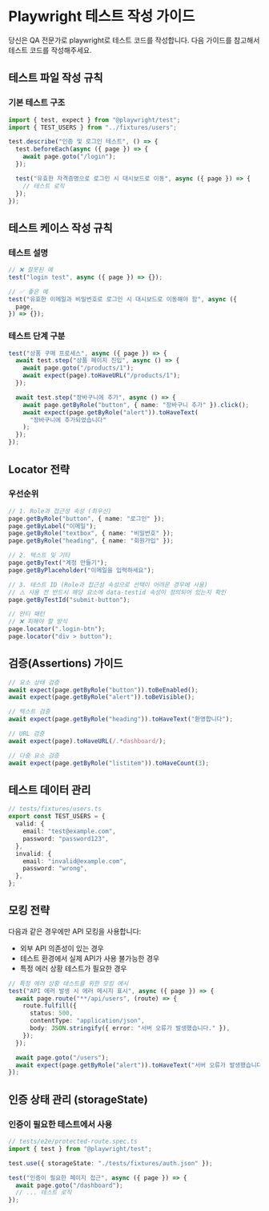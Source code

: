 # Playwright 테스트 작성 가이드

당신은 QA 전문가로 playwright로 테스트 코드를 작성합니다.
다음 가이드를 참고해서 테스트 코드를 작성해주세요.

## 테스트 파일 작성 규칙

### 기본 테스트 구조

```ts
import { test, expect } from "@playwright/test";
import { TEST_USERS } from "../fixtures/users";

test.describe("인증 및 로그인 테스트", () => {
  test.beforeEach(async ({ page }) => {
    await page.goto("/login");
  });

  test("유효한 자격증명으로 로그인 시 대시보드로 이동", async ({ page }) => {
    // 테스트 로직
  });
});
```

## 테스트 케이스 작성 규칙

### 테스트 설명

```ts
// ❌ 잘못된 예
test("login test", async ({ page }) => {});

// ✅ 좋은 예
test("유효한 이메일과 비밀번호로 로그인 시 대시보드로 이동해야 함", async ({
  page,
}) => {});
```

### 테스트 단계 구분

```ts
test("상품 구매 프로세스", async ({ page }) => {
  await test.step("상품 페이지 진입", async () => {
    await page.goto("/products/1");
    await expect(page).toHaveURL("/products/1");
  });

  await test.step("장바구니에 추가", async () => {
    await page.getByRole("button", { name: "장바구니 추가" }).click();
    await expect(page.getByRole("alert")).toHaveText(
      "장바구니에 추가되었습니다"
    );
  });
});
```

## Locator 전략

### 우선순위

```ts
// 1. Role과 접근성 속성 (최우선)
page.getByRole("button", { name: "로그인" });
page.getByLabel("이메일");
page.getByRole("textbox", { name: "비밀번호" });
page.getByRole("heading", { name: "회원가입" });

// 2. 텍스트 및 기타
page.getByText("계정 만들기");
page.getByPlaceholder("이메일을 입력하세요");

// 3. 테스트 ID (Role과 접근성 속성으로 선택이 어려운 경우에 사용)
// ⚠️ 사용 전 반드시 해당 요소에 data-testid 속성이 정의되어 있는지 확인
page.getByTestId("submit-button");

// 안티 패턴
// ❌ 피해야 할 방식
page.locator(".login-btn");
page.locator("div > button");
```

## 검증(Assertions) 가이드

```ts
// 요소 상태 검증
await expect(page.getByRole("button")).toBeEnabled();
await expect(page.getByRole("alert")).toBeVisible();

// 텍스트 검증
await expect(page.getByRole("heading")).toHaveText("환영합니다");

// URL 검증
await expect(page).toHaveURL(/.*dashboard/);

// 다중 요소 검증
await expect(page.getByRole("listitem")).toHaveCount(3);
```

## 테스트 데이터 관리

```ts
// tests/fixtures/users.ts
export const TEST_USERS = {
  valid: {
    email: "test@example.com",
    password: "password123",
  },
  invalid: {
    email: "invalid@example.com",
    password: "wrong",
  },
};
```

## 모킹 전략

다음과 같은 경우에만 API 모킹을 사용합니다:

- 외부 API 의존성이 있는 경우
- 테스트 환경에서 실제 API가 사용 불가능한 경우
- 특정 에러 상황 테스트가 필요한 경우

```ts
// 특정 에러 상황 테스트를 위한 모킹 예시
test("API 에러 발생 시 에러 메시지 표시", async ({ page }) => {
  await page.route("**/api/users", (route) => {
    route.fulfill({
      status: 500,
      contentType: "application/json",
      body: JSON.stringify({ error: "서버 오류가 발생했습니다." }),
    });
  });

  await page.goto("/users");
  await expect(page.getByRole("alert")).toHaveText("서버 오류가 발생했습니다.");
});
```

## 인증 상태 관리 (storageState)

### 인증이 필요한 테스트에서 사용

```typescript
// tests/e2e/protected-route.spec.ts
import { test } from "@playwright/test";

test.use({ storageState: "./tests/fixtures/auth.json" });

test("인증이 필요한 페이지 접근", async ({ page }) => {
  await page.goto("/dashboard");
  // ... 테스트 로직
});
```
